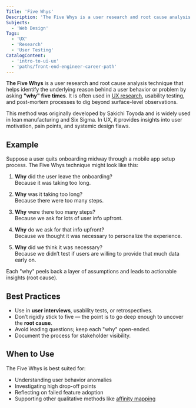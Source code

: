 ```yaml
---
Title: 'Five Whys'
Description: 'The Five Whys is a user research and root cause analysis technique that helps identify the underlying reason behind a user behavior or problem by asking "why" five times.'
Subjects:
  - 'Web Design'
Tags:
  - 'UX'
  - 'Research'
  - 'User Testing'
CatalogContent:
  - 'intro-to-ui-ux'
  - 'paths/front-end-engineer-career-path'
---
```


**The Five Whys** is a user research and root cause analysis technique that helps identify the underlying reason behind a user behavior or problem by asking **"why" five times**. It is often used in [UX research](https://www.codecademy.com/resources/docs/uiux/user-research), usability testing, and post-mortem processes to dig beyond surface-level observations.

This method was originally developed by Sakichi Toyoda and is widely used in lean manufacturing and Six Sigma. In UX, it provides insights into user motivation, pain points, and systemic design flaws.

## Example

Suppose a user quits onboarding midway through a mobile app setup process. The Five Whys technique might look like this:

1. **Why** did the user leave the onboarding?  
   Because it was taking too long.

2. **Why** was it taking too long?  
   Because there were too many steps.

3. **Why** were there too many steps?  
   Because we ask for lots of user info upfront.

4. **Why** do we ask for that info upfront?  
   Because we thought it was necessary to personalize the experience.

5. **Why** did we think it was necessary?  
   Because we didn’t test if users are willing to provide that much data early on.

Each "why" peels back a layer of assumptions and leads to actionable insights (root cause).

## Best Practices

- Use in **user interviews**, usability tests, or retrospectives.
- Don’t rigidly stick to five — the point is to go deep enough to uncover the **root cause**.
- Avoid leading questions; keep each "why" open-ended.
- Document the process for stakeholder visibility.

## When to Use

The Five Whys is best suited for:

- Understanding user behavior anomalies
- Investigating high drop-off points
- Reflecting on failed feature adoption
- Supporting other qualitative methods like [affinity mapping](https://www.nngroup.com/articles/affinity-diagram/)
